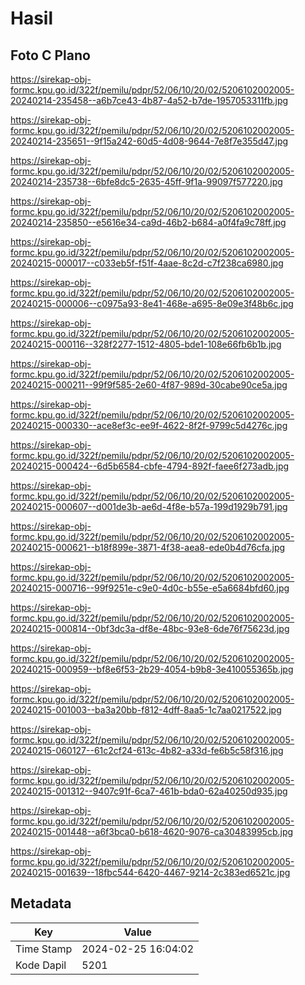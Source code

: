 # Hasil

## Foto C Plano

https://sirekap-obj-formc.kpu.go.id/322f/pemilu/pdpr/52/06/10/20/02/5206102002005-20240214-235458--a6b7ce43-4b87-4a52-b7de-1957053311fb.jpg

https://sirekap-obj-formc.kpu.go.id/322f/pemilu/pdpr/52/06/10/20/02/5206102002005-20240214-235651--9f15a242-60d5-4d08-9644-7e8f7e355d47.jpg

https://sirekap-obj-formc.kpu.go.id/322f/pemilu/pdpr/52/06/10/20/02/5206102002005-20240214-235738--6bfe8dc5-2635-45ff-9f1a-99097f577220.jpg

https://sirekap-obj-formc.kpu.go.id/322f/pemilu/pdpr/52/06/10/20/02/5206102002005-20240214-235850--e5616e34-ca9d-46b2-b684-a0f4fa9c78ff.jpg

https://sirekap-obj-formc.kpu.go.id/322f/pemilu/pdpr/52/06/10/20/02/5206102002005-20240215-000017--c033eb5f-f51f-4aae-8c2d-c7f238ca6980.jpg

https://sirekap-obj-formc.kpu.go.id/322f/pemilu/pdpr/52/06/10/20/02/5206102002005-20240215-000006--c0975a93-8e41-468e-a695-8e09e3f48b6c.jpg

https://sirekap-obj-formc.kpu.go.id/322f/pemilu/pdpr/52/06/10/20/02/5206102002005-20240215-000116--328f2277-1512-4805-bde1-108e66fb6b1b.jpg

https://sirekap-obj-formc.kpu.go.id/322f/pemilu/pdpr/52/06/10/20/02/5206102002005-20240215-000211--99f9f585-2e60-4f87-989d-30cabe90ce5a.jpg

https://sirekap-obj-formc.kpu.go.id/322f/pemilu/pdpr/52/06/10/20/02/5206102002005-20240215-000330--ace8ef3c-ee9f-4622-8f2f-9799c5d4276c.jpg

https://sirekap-obj-formc.kpu.go.id/322f/pemilu/pdpr/52/06/10/20/02/5206102002005-20240215-000424--6d5b6584-cbfe-4794-892f-faee6f273adb.jpg

https://sirekap-obj-formc.kpu.go.id/322f/pemilu/pdpr/52/06/10/20/02/5206102002005-20240215-000607--d001de3b-ae6d-4f8e-b57a-199d1929b791.jpg

https://sirekap-obj-formc.kpu.go.id/322f/pemilu/pdpr/52/06/10/20/02/5206102002005-20240215-000621--b18f899e-3871-4f38-aea8-ede0b4d76cfa.jpg

https://sirekap-obj-formc.kpu.go.id/322f/pemilu/pdpr/52/06/10/20/02/5206102002005-20240215-000716--99f9251e-c9e0-4d0c-b55e-e5a6684bfd60.jpg

https://sirekap-obj-formc.kpu.go.id/322f/pemilu/pdpr/52/06/10/20/02/5206102002005-20240215-000814--0bf3dc3a-df8e-48bc-93e8-6de76f75623d.jpg

https://sirekap-obj-formc.kpu.go.id/322f/pemilu/pdpr/52/06/10/20/02/5206102002005-20240215-000959--bf8e6f53-2b29-4054-b9b8-3e410055365b.jpg

https://sirekap-obj-formc.kpu.go.id/322f/pemilu/pdpr/52/06/10/20/02/5206102002005-20240215-001003--ba3a20bb-f812-4dff-8aa5-1c7aa0217522.jpg

https://sirekap-obj-formc.kpu.go.id/322f/pemilu/pdpr/52/06/10/20/02/5206102002005-20240215-060127--61c2cf24-613c-4b82-a33d-fe6b5c58f316.jpg

https://sirekap-obj-formc.kpu.go.id/322f/pemilu/pdpr/52/06/10/20/02/5206102002005-20240215-001312--9407c91f-6ca7-461b-bda0-62a40250d935.jpg

https://sirekap-obj-formc.kpu.go.id/322f/pemilu/pdpr/52/06/10/20/02/5206102002005-20240215-001448--a6f3bca0-b618-4620-9076-ca30483995cb.jpg

https://sirekap-obj-formc.kpu.go.id/322f/pemilu/pdpr/52/06/10/20/02/5206102002005-20240215-001639--18fbc544-6420-4467-9214-2c383ed6521c.jpg


## Metadata

| Key        | Value               |
| ---------- | ------------------- |
| Time Stamp | 2024-02-25 16:04:02 |
| Kode Dapil | 5201                |




